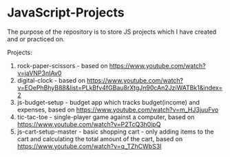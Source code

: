# JavaScript-Projects
The purpose of the repository is to store JS projects which I have created and or practiced on.

Projects:
1. rock-paper-scissors - based on https://www.youtube.com/watch?v=jaVNP3nIAv0
2. digital-clock - based on https://www.youtube.com/watch?v=EOePhBhyB88&list=PLkBfv4fGBau8rXtgJn90cAn2JziWATBk1&index=2
3. js-budget-setup - budget app which tracks budget(income) and expenses, based on https://www.youtube.com/watch?v=m_HJ3juuFvo
4. tic-tac-toe - single-player game against a computer, based on https://www.youtube.com/watch?v=P2TcQ3h0ipQ
5. js-cart-setup-master - basic shopping cart - only adding items to the cart and calculating the total amount of the cart, based on https://www.youtube.com/watch?v=q_TZhCWbS3I
